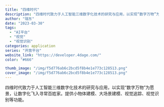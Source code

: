 ```yaml
---
title: "四维时代"
description: "四维时代致力于人工智能三维数字化技术的研究与应用，以实现“数字万物”为愿景，让数字化飞入寻常百姓家。提供小物体建模、大场"
author: "瑞东"
date: "2023-03-30"
tags:
  - "AI平台"
  - "视觉"
  - "视觉识别"
categories: application
series: "开放平台"
website_link: "https://developer.4dage.com/"
color: "#666"

thumb_image: "/img/f5d776ab6c2bcd5f8b4e1e773c128513.png"
cover_image: "/img/f5d776ab6c2bcd5f8b4e1e773c128513.png"
---
```


四维时代致力于人工智能三维数字化技术的研究与应用，以实现“数字万物”为愿景，让数字化飞入寻常百姓家。提供小物体建模、大场景建模、视觉追踪、视觉识别等功能。